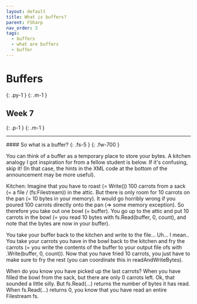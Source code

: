 ```yaml
---
layout: default
title: What is buffers?
parent: FSharp
nav_order: 3
tags: 
  - buffers
  - what are buffers
  - buffer
---
```


# Buffers
{: .py-1 }
{: .m-1 }
## Week 7
{: .p-1 }
{: .m-1 }
<hr/>
#### So what is a buffer?
{: .fs-5 }
{: .fw-700 }

You can think of a buffer as a temporary place to store your bytes. A kitchen analogy I got inspiration for from a fellow student is below. If it's confusing, skip it! (In that case, the hints in the XML code at the bottom of the announcement may be more useful).

Kitchen: Imagine that you have to roast (= Write()) 100 carrots from a sack (= a file / (fs:Filestream)) in the attic. But there is only room for 10 carrots on the pan (= 10 bytes in your memory). It would go horribly wrong if you poured 100 carrots directly onto the pan (=> some memory exception). So therefore you take out one bowl (= buffer). You go up to the attic and put 10 carrots in the bowl (= you read 10 bytes with fs.Read(buffer, 0, count), and note that the bytes are now in your buffer).

You take your buffer back to the kitchen and write to the file... Uh... I mean.. You take your carrots you have in the bowl back to the kitchen and fry the carrots (= you write the contents of the buffer to your output file ofs with .Write(buffer, 0, count)). Now that you have fried 10 carrots, you just have to make sure to fry the rest (you can coordinate this in readAndWriteBytes).

When do you know you have picked up the last carrots? When you have filled the bowl from the sack, but there are only 0 carrots left. Ok, that sounded a little silly. But fs.Read(...) returns the number of bytes it has read. When fs.Read(...) returns 0, you know that you have read an entire Filestream fs.
